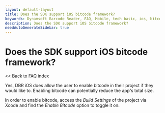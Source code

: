 ```yaml
---
layout: default-layout
title: Does the SDK support iOS bitcode framework?
keywords: Dynamsoft Barcode Reader, FAQ, Mobile, tech basic, ios, bitcode
description: Does the SDK support iOS bitcode framework?
needAutoGenerateSidebar: true
---
```


# Does the SDK support iOS bitcode framework?

[<< Back to FAQ index](index.md)

Yes, DBR iOS does allow the user to enable bitcode in their project if they would like to. Enabling bitcode can potentially reduce the app's total size.

In order to enable bitcode, access the *Build Settings* of the project via Xcode and find the *Enable Bitcode* option to toggle it on.